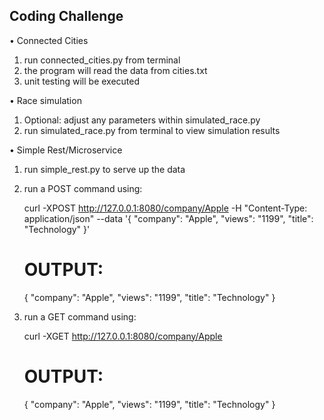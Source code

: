 ## Coding Challenge

• Connected Cities
  
  1. run connected_cities.py from terminal
  2. the program will read the data from cities.txt
  3. unit testing will be executed 

• Race simulation

  1. Optional: adjust any parameters within simulated_race.py 
  2. run simulated_race.py from terminal to view simulation results

• Simple Rest/Microservice

  1. run simple_rest.py to serve up the data
  2. run a POST command using:
      
      curl -XPOST http://127.0.0.1:8080/company/Apple -H "Content-Type: application/json"  --data '{ "company": "Apple", "views": "1199", "title": "Technology" }'
      
      # OUTPUT:
      
      {
          "company": "Apple",
          "views": "1199",
          "title": "Technology"
      }

  3. run a GET command using:
 
      curl -XGET http://127.0.0.1:8080/company/Apple
      
      # OUTPUT:
      
      {
          "company": "Apple",
          "views": "1199",
          "title": "Technology"
      }
